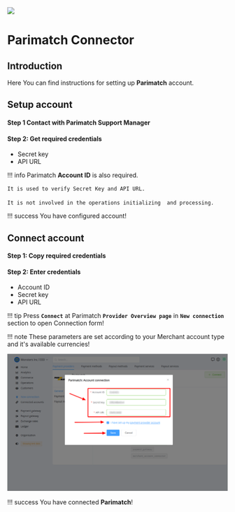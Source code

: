 <img src="https://static.openfintech.io/payment_providers/parimatch/logo.svg?w=400" width="400px">

# Parimatch Connector

## Introduction

Here You can find  instructions for setting up **Parimatch**  account.

## Setup account

#### Step 1 Contact with Parimatch Support Manager


#### Step 2: Get required credentials

-  Secret key
-  API URL

!!! info
    Parimatch **Account ID** is also required.

    It is used to verify Secret Key and API URL. 

    It is not involved in the operations initializing  and processing.

!!! success
    You have configured account!


## Connect account

#### Step 1: Copy required credentials


#### Step 2: Enter credentials


-  Account ID
-  Secret key
-  API URL

!!! tip
    Press **`Connect`** at Parimatch **`Provider Overview page`** in **`New connection`** section to open Connection form!


!!! note
    These parameters are set according to your Merchant account type and it's available currencies!



![Connect](images/parimatch_connect.png)


!!! success
    You have connected **Parimatch**!